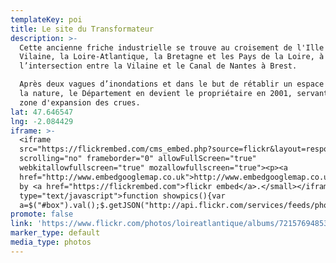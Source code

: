 ```yaml
---
templateKey: poi
title: Le site du Transformateur
description: >-
  Cette ancienne friche industrielle se trouve au croisement de l'Ille et
  Vilaine, la Loire-Atlantique, la Bretagne et les Pays de la Loire, à
  l’intersection entre la Vilaine et le Canal de Nantes à Brest. 

  Après deux vagues d’inondations et dans le but de rétablir un espace dédié à
  la nature, le Département en devient le propriétaire en 2001, servant ainsi de
  zone d'expansion des crues. 
lat: 47.646547
lng: -2.084429
iframe: >-
  <iframe
  src="https://flickrembed.com/cms_embed.php?source=flickr&layout=responsive&input=72157694853410782&sort=0&by=album&theme=default&scale=fill&limit=10&skin=default&autoplay=true"
  scrolling="no" frameborder="0" allowFullScreen="true"
  webkitallowfullscreen="true" mozallowfullscreen="true"><p><a 
  href="http://www.embedgooglemap.co.uk">http://www.embedgooglemap.co.uk/</a></p><small>Powered
  by <a href="https://flickrembed.com">flickr embed</a>.</small></iframe><script
  type="text/javascript">function showpics(){var
  a=$("#box").val();$.getJSON("http://api.flickr.com/services/feeds/photos_public.gne?tags="+a+"&tagmode=any&format=json&jsoncallback=?",function(a){$("#images").hide().html(a).fadeIn("fast"),$.each(a.items,function(a,e){$("<img/>").attr("src",e.media.m).appendTo("#images")})})}</script>
promote: false
link: 'https://www.flickr.com/photos/loireatlantique/albums/72157694853410782'
marker_type: default
media_type: photos
---
```


